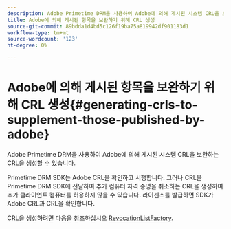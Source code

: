 ```yaml
---
description: Adobe Primetime DRM을 사용하여 Adobe에 의해 게시된 시스템 CRL을 보완하는 CRL을 생성할 수 있습니다.
title: Adobe에 의해 게시된 항목을 보완하기 위해 CRL 생성
source-git-commit: 89bdda1d4bd5c126f19ba75a819942df901183d1
workflow-type: tm+mt
source-wordcount: '123'
ht-degree: 0%

---
```



# Adobe에 의해 게시된 항목을 보완하기 위해 CRL 생성{#generating-crls-to-supplement-those-published-by-adobe}

Adobe Primetime DRM을 사용하여 Adobe에 의해 게시된 시스템 CRL을 보완하는 CRL을 생성할 수 있습니다.

Primetime DRM SDK는 Adobe CRL을 확인하고 시행합니다. 그러나 CRL을 Primetime DRM SDK에 전달하여 추가 컴퓨터 자격 증명을 취소하는 CRL을 생성하여 추가 클라이언트 컴퓨터를 허용하지 않을 수 있습니다. 라이센스를 발급하면 SDK가 Adobe CRL과 CRL을 확인합니다.

CRL을 생성하려면 다음을 참조하십시오 [RevocationListFactory](https://help.adobe.com/en_US/primetime/api/drm-apis/server/javadocs-flashaccess-pro/com/adobe/flashaccess/sdk/revocation/RevocationListFactory.html).
